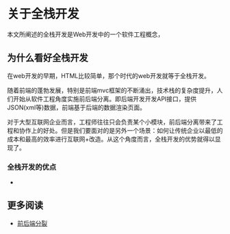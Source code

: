 # 关于全栈开发

本文所阐述的全栈开发是Web开发中的一个软件工程概念，


## 为什么看好全栈开发

在web开发的早期，HTML比较简单，那个时代的web开发就等于全栈开发。

随着前端的蓬勃发展，特别是前端mvc框架的不断涌出，技术栈的复杂度提升，人们开始从软件工程角度实施前后端分离。即后端开发开发API接口，提供JSON(xml等)数据，前端基于后端的数据渲染页面。

对于大型互联网企业而言，工程师往往只会负责某个小模块，前后端分离带来了工程和协作上的好处。但是我们要面对的是另外一个场景：如何让传统企业以最低的成本和最高的效率进行互联网+改造。从这个角度而言，全栈开发的优势就得以显现了。


### 全栈开发的优点 

* 

## 更多阅读

* [前后端分裂](https://chloerei.com/2018/01/07/front-end-split/)
